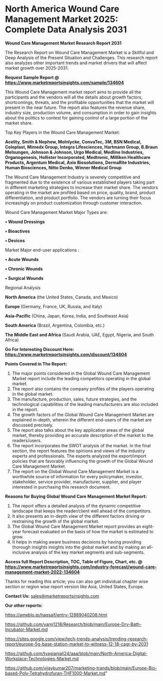 # North America Wound Care Management Market 2025: Complete Data Analysis 2031

<strong>Wound Care Management Market Research Report 2031</strong>

The Research Report on Wound Care Management Market is a Skillful and Deep Analysis of the Present Situation and Challenges. This research report also analyzes other important trends and market drivers that will affect market growth over 2025-2031.

<strong>Request Sample Report @ <a href=https://www.marketreportsinsights.com/sample/134604>https://www.marketreportsinsights.com/sample/134604</a></strong>

This Wound Care Management market report aims to provide all the participants and the vendors will all the details about growth factors, shortcomings, threats, and the profitable opportunities that the market will present in the near future. The report also features the revenue share, industry size, production volume, and consumption in order to gain insights about the politics to contest for gaining control of a large portion of the market share.

Top Key Players in the Wound Care Management Market:

<strong>Acelity, Smith & Nephew, Molnlycke, ConvaTec, 3M, BSN Medical, Coloplast, Mimedx Group, Integra Lifesciences, Hartmann Group, B.Braun Melsungen, Johnson & Johnson, Urgo Medical, Medline Industries, Organogenesis, Hollister Incorporated, Medtronic, Milliken Healthcare Products, Argentum Medical, Axio Biosolutions, DermaRite Industries, Human Biosciences, Nitto Denko, Winner Medical Group</strong>

The Wound Care Management Industry is severely competitive and fragmented due to the existence of various established players taking part in different marketing strategies to increase their market share. The vendors operating in the market are profiled based on price, quality, brand, product differentiation, and product portfolio. The vendors are turning their focus increasingly on product customization through customer interaction.

Wound Care Management Market Major Types are:

<strong>• Wound Dressings

• Bioactives

• Devices</strong>

Market Major end-user applications :

<strong>• Acute Wounds

• Chronic Wounds

• Surgical Wounds</strong>

Regional Analysis

</u><strong><b>North America</b></strong> (the United States, Canada, and Mexico)

<strong><b>Europe </b></strong>(Germany, France, UK, Russia, and Italy)

<strong><b>Asia-Pacific</b></strong> (China, Japan, Korea, India, and Southeast Asia)

<strong><b>South America</b></strong> (Brazil, Argentina, Colombia, etc.)

<strong><b>The Middle East and Africa</b></strong> (Saudi Arabia, UAE, Egypt, Nigeria, and South Africa)

<strong>Go For Interesting Discount Here: <a href=https://www.marketreportsinsights.com/discount/134604>https://www.marketreportsinsights.com/discount/134604</a></strong>

<strong>Points Covered in The Report:</strong>
<ol>
  <li>The major points considered in the Global Wound Care Management Market report include the leading competitors operating in the global market.</li>
  <li>The report also contains the company profiles of the players operating in the global market.</li>
  <li>The manufacture, production, sales, future strategies, and the technological capabilities of the leading manufacturers are also included in the report.</li>
  <li>The growth factors of the Global Wound Care Management Market are explained in-depth, wherein the different end-users of the market are discussed precisely.</li>
  <li>The report also talks about the key application areas of the global market, thereby providing an accurate description of the market to the readers/users.</li>
  <li>The report incorporates the SWOT analysis of the market. In the final section, the report features the opinions and views of the industry experts and professionals. The experts analyzed the export/import policies that are favorably influencing the growth of the Global Wound Care Management Market.</li>
  <li>The report on the Global Wound Care Management Market is a worthwhile source of information for every policymaker, investor, stakeholder, service provider, manufacturer, supplier, and player interested in purchasing this research document.</li>
</ol>
<strong>Reasons for Buying Global Wound Care Management Market Report:</strong>

<ol>
  <li>The report offers a detailed analysis of the dynamic competitive landscape that keeps the reader/client well ahead of the competitors.</li>
  <li>It also presents an in-depth view of the different factors driving or restraining the growth of the global market.</li>
  <li>The Global Wound Care Management Market report provides an eight-year forecast evaluated on the basis of how the market is estimated to grow.</li>
  <li>It helps in making aware business decisions by having providing thorough insights insights into the global market and by making an all-inclusive analysis of the key market segments and sub-segments.</li>
</ol>
<strong>Access full Report Description, TOC, Table of Figure, Chart, etc. @ <a href=https://www.marketreportsinsights.com/industry-forecast/wound-care-management-market-2022-134604>https://www.marketreportsinsights.com/industry-forecast/wound-care-management-market-2022-134604</a></strong>


Thanks for reading this article; you can also get individual chapter wise section or region wise report version like Asia, United States, Europe.

<strong>Contact Us:</strong>
sales@marketreportsinsights.com

<strong>Our other reports:</strong>

<a href=https://ameblo.jp/haqsaif/entry-12889040208.html>https://ameblo.jp/haqsaif/entry-12889040208.html</a>

<a href=https://github.com/yami1218/Research/blob/main/Europe-Dry-Bath-Incubator-Market.md>https://github.com/yami1218/Research/blob/main/Europe-Dry-Bath-Incubator-Market.md</a>

<a href=https://sites.google.com/view/tech-trends-analysis/trending-research-report/europe-5g-base-station-market-to-witness-12-18-cagr-by-2031>https://sites.google.com/view/tech-trends-analysis/trending-research-report/europe-5g-base-station-market-to-witness-12-18-cagr-by-2031</a>

<a href=https://github.com/tyagianjali24/aaa/blob/main/North-America-Digital-Workplace-Technologies-Market.md>https://github.com/tyagianjali24/aaa/blob/main/North-America-Digital-Workplace-Technologies-Market.md</a>

<a href=https://github.com/vijaykumar207/marketing-trands/blob/main/Europe-Bio-based-Poly-Tetrahydrofuran-THF1000-Market.md>https://github.com/vijaykumar207/marketing-trands/blob/main/Europe-Bio-based-Poly-Tetrahydrofuran-THF1000-Market.md</a>"
